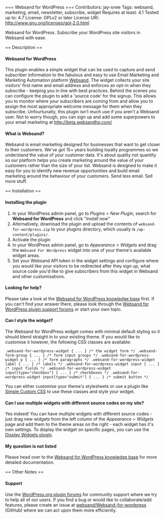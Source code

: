 === Websand for WordPress ===
Contributors: jay-snee
Tags: websand, marketing, email, newsletter, subscribe, widget
Requires at least: 4.1
Tested up to: 4.7
License: GPLv2 or later
License URI: http://www.gnu.org/licenses/gpl-2.0.html

Websand for WordPress. Subscribe your WordPress site visitors in Websand with ease. 

== Description ==

#### Websand for WordPress
This plugin enables a simple widget that can be used to capture and send subscriber information to the fabulous and easy to use Email Marketing and Marketing Automation platform [Websand](http://www.websand.co.uk). 
The widget collects your site visitors' first name and email address and enforces an opt-in when they subscribe - keeping you in line with best practices. 
Behind the scenes you can configure the plugin to add a 'source code' for the signup. This allows you to monitor where your subscribers are coming from and allow you to assign the most appropriate welcome message for them when they subscribe. 
Unfourtunatly, this plugin isn't much use if you aren't a Websand user. Not to worry though, you can sign up and add some superpowers to your email marketing at http://beta.websandhq.com/

#### What is Websand?
Websand is email marketing designed for businesses that want to get closer to their customers.  We've got 15+ years building loyalty programmes so we understand the value of your customer data.  It's about quality not quantity so our platform helps you create marketing around the value of your customers rather than the size of your list.
Websand is designed to make it easy for you to identify new revenue opportunities and build email marketing around the behaviour of your customers.  Send less email.  Sell more stuff.

== Installation ==

#### Installing the plugin
1. In your WordPress admin panel, go to *Plugins > New Plugin*, search for **Websand for WordPress** and click "*Install now*"
2. Alternatively, download the plugin and upload the contents of `websand-for-wordpress.zip` to your plugins directory, which usually is `/wp-content/plugins/`.
3. Activate the plugin
4. In your WordPress admin panel, go to *Appearance > Widgets* and drag the `Websand For Wordpress` widget into one of your theme's available widget areas. 
5. Set your Websand API token in the widget settings and configure where you would like your visitors to be redirected after they sign up, what source code you'd like to give subscribers from this widget in Websand and other customisations.

#### Looking for help?
Please take a look at the [Websand for WordPress knowledge base](http://websand.helpscoutdocs.com/) first. If you can't find your answer there, please look through the [Websand for WordPress plugin support forums](https://wordpress.org/support/plugin/websand-for-wordpress) or start your own topic.

#### Can I style the widget?
The Websand for WordPress widget comes with minimal default styling so it should blend straight in to your existing theme. If you would like to customise it however, the following CSS classes are available: 

`
.websand-for-wordpress-widget { ... } /* the widget form */
.websand-form-group { ... } /* form input groups */
.websand-for-wordpress-widget p { ... } /* form paragraphs */
.websand-for-wordpress-widget label { ... } /* labels */
.websand-for-wordpress-widget input { ... } /* input fields */
.websand-for-wordpress-widget input[type="checkbox"] { ... } /* checkboxes */
.websand-for-wordpress-widget input[type="submit"] { ... } /* submit button */
`

You can either customise your theme's stylesheets or use a plugin like [Simple Custom CSS](https://wordpress.org/plugins/simple-custom-css/) to use these classes and style your widget. 

#### Can I use multiple widgets with different source codes on my site?
Yes indeed! You can have multiple widgets with different source codes - just drag new widgets from the left column of the *Appearance > Widgets* page and add them to the theme areas on the right - each widget has it's own settings. To display the widget on specific pages, you can use the [Display Widgets plugin](https://en-gb.wordpress.org/plugins/display-widgets/). 

#### My question is not listed
Please head over to the [Websand for WordPress knowledge base](http://websand.helpscoutdocs.com/) for more detailed documentation.

== Other Notes ==

#### Support
Use the [WordPress.org plugin forums](https://wordpress.org/support/plugin/websand-for-wordpress) for community support where we try to help all of our users. If you find a bug or would like to collaborate/add features, please create an issue at [websand/Websand-for-wordpress](https://github.com/WebsandHQ/websand-for-wordpress) (GitHub) where we can act upon them more efficiently.
